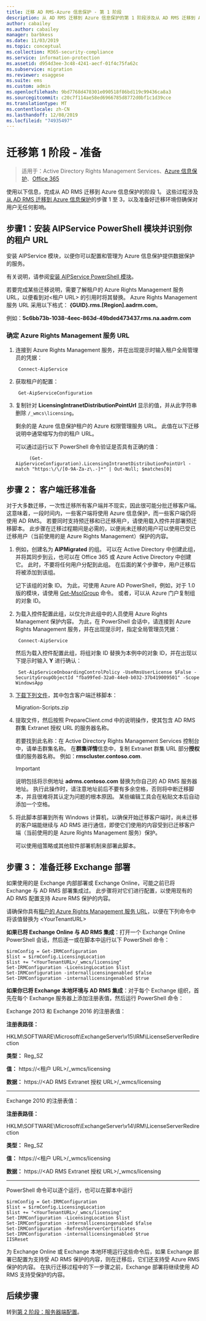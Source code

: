 ```yaml
---
title: 迁移 AD RMS-Azure 信息保护 - 第 1 阶段
description: 从 AD RMS 迁移到 Azure 信息保护的第 1 阶段涉及从 AD RMS 迁移到 Azure 信息保护中的步骤 1 至 3。
author: cabailey
ms.author: cabailey
manager: barbkess
ms.date: 11/03/2019
ms.topic: conceptual
ms.collection: M365-security-compliance
ms.service: information-protection
ms.assetid: d954d3ee-3c48-4241-aecf-01f4c75fa62c
ms.subservice: migration
ms.reviewer: esaggese
ms.suite: ems
ms.custom: admin
ms.openlocfilehash: 9bd7768d478301e090518f86bd119c99436ca8a3
ms.sourcegitcommit: c20c7f114ae58ed6966785d8772d0bf1c1d39cce
ms.translationtype: MT
ms.contentlocale: zh-CN
ms.lasthandoff: 12/08/2019
ms.locfileid: "74935497"
---
```

# <a name="migration-phase-1---preparation"></a>迁移第 1 阶段 - 准备

>适用于：Active Directory Rights Management Services、[Azure 信息保护](https://azure.microsoft.com/pricing/details/information-protection)、[Office 365](https://download.microsoft.com/download/E/C/F/ECF42E71-4EC0-48FF-AA00-577AC14D5B5C/Azure_Information_Protection_licensing_datasheet_EN-US.pdf)

使用以下信息，完成从 AD RMS 迁移到 Azure 信息保护的阶段 1。 这些过程涉及[从 AD RMS 迁移到 Azure 信息保护](migrate-from-ad-rms-to-azure-rms.md)的步骤 1 至 3，以及准备好迁移环境但确保对用户无任何影响。


## <a name="step-1-install-the-aipservice-powershell-module-and-identify-your-tenant-url"></a>步骤1：安装 AIPService PowerShell 模块并识别你的租户 URL

安装 AIPService 模块，以便你可以配置和管理为 Azure 信息保护提供数据保护的服务。

有关说明，请参阅[安装 AIPService PowerShell 模块](./install-powershell.md)。

若要完成某些迁移说明，需要了解租户的 Azure Rights Management 服务 URL，以便看到对\<租户 URL\> 的引用时将其替换。 Azure Rights Management 服务 URL 采用以下格式： **{GUID}.rms.[Region].aadrm.com**。

例如：**5c6bb73b-1038-4eec-863d-49bded473437.rms.na.aadrm.com**

### <a name="to-identify-your-azure-rights-management-service-url"></a>确定 Azure Rights Management 服务 URL

1. 连接到 Azure Rights Management 服务，并在出现提示时输入租户全局管理员的凭据：
    
        Connect-AipService
    
2. 获取租户的配置：
    
        Get-AipServiceConfiguration
    
3. 复制针对 **LicensingIntranetDistributionPointUrl** 显示的值，并从此字符串删除 `/_wmcs\licensing`。 
    
    剩余的是 Azure 信息保护租户的 Azure 权限管理服务 URL。 此值在以下迁移说明中通常缩写为你的租户 URL。
    
    可以通过运行以下 PowerShell 命令验证是否具有正确的值：
    
            (Get-AipServiceConfiguration).LicensingIntranetDistributionPointUrl -match "https:\/\/[0-9A-Za-z\.-]*" | Out-Null; $matches[0]

## <a name="step-2-prepare-for-client-migration"></a>步骤 2： 客户端迁移准备

对于大多数迁移，一次性迁移所有客户端并不现实，因此很可能分批迁移客户端。 这意味着，一段时间内，一些客户端将使用 Azure 信息保护，而一些客户端仍将使用 AD RMS。 若要同时支持预迁移和已迁移用户，请使用载入控件并部署预迁移脚本。 此步骤在迁移过程期间是必需的，以便尚未迁移的用户可以使用已受已迁移用户（当前使用的是 Azure Rights Management）保护的内容。

1. 例如，创建名为 **AIPMigrated** 的组。 可以在 Active Directory 中创建此组，并将其同步到云，也可以在 Office 365 或 Azure Active Directory 中创建它。 此时，不要将任何用户分配到此组。 在后面的某个步骤中，用户迁移后将被添加到该组。

    记下该组的对象 ID。 为此，可使用 Azure AD PowerShell，例如，对于 1.0 版的模块，请使用 [Get-MsolGroup](/powershell/msonline/v1/Get-MsolGroup) 命令。 或者，可以从 Azure 门户复制组的对象 ID。

2. 为载入控件配置此组，以仅允许此组中的人员使用 Azure Rights Management 保护内容。 为此，在 PowerShell 会话中，请连接到 Azure Rights Management 服务，并在出现提示时，指定全局管理员凭据：

        Connect-AipService

    然后为载入控件配置此组，将组对象 ID 替换为本例中的对象 ID，并在出现以下提示时输入 **Y** 进行确认：

        Set-AipServiceOnboardingControlPolicy -UseRmsUserLicense $False -SecurityGroupObjectId "fba99fed-32a0-44e0-b032-37b419009501" -Scope WindowsApp

3. [下载下列文件](https://go.microsoft.com/fwlink/?LinkId=524619)，其中包含客户端迁移脚本：
    
    Migration-Scripts.zip
    
4. 提取文件，然后按照 PrepareClient.cmd 中的说明操作，使其包含 AD RMS 群集 Extranet 授权 URL 的服务器名称。 
    
    若要找到此名称：在 Active Directory Rights Management Services 控制台中，请单击群集名称。 在**群集详情**信息中，复制 Extranet 群集 URL 部分**授权**值的服务器名称。 例如：**rmscluster.contoso.com**.

    > [!IMPORTANT]
    > 说明包括将示例地址 **adrms.contoso.com** 替换为你自己的 AD RMS 服务器地址。 执行此操作时，请注意地址前后不要有多余空格，否则将中断迁移脚本，并且很难将其认定为问题的根本原因。 某些编辑工具会在粘贴文本后自动添加一个空格。
    >

5. 将此脚本部署到所有 Windows 计算机，以确保开始迁移客户端时，尚未迁移的客户端能继续与 AD RMS 进行通信，即使它们使用的内容受到已迁移客户端（当前使用的是 Azure Rights Management 服务）保护。

    可以使用组策略或其他软件部署机制来部署此脚本。

## <a name="step-3-prepare-your-exchange-deployment-for-migration"></a>步骤 3： 准备迁移 Exchange 部署

如果使用的是 Exchange 内部部署或 Exchange Online，可能之前已将 Exchange 与 AD RMS 部署集成过。 此步骤将对它们进行配置，以使用现有的 AD RMS 配置支持 Azure RMS 保护的内容。 

请确保你具有[租户的 Azure Rights Management 服务 URL](migrate-from-ad-rms-phase1.md#to-identify-your-azure-rights-management-service-url)，以便在下列命令中将该值替换为 &lt;YourTenantURL&gt; 

**如果已将 Exchange Online 与 AD RMS 集成**：打开一个 Exchange Online PowerShell 会话，然后逐一或在脚本中运行以下 PowerShell 命令：

    $irmConfig = Get-IRMConfiguration
    $list = $irmConfig.LicensingLocation
    $list += "<YourTenantURL>/_wmcs/licensing"
    Set-IRMConfiguration -LicensingLocation $list
    Set-IRMConfiguration -internallicensingenabled $false
    Set-IRMConfiguration -internallicensingenabled $true 

**如果你已将 Exchange 本地环境与 AD RMS 集成**：对于每个 Exchange 组织，首先在每个 Exchange 服务器上添加注册表值，然后运行 PowerShell 命令： 

Exchange 2013 和 Exchange 2016 的注册表值：

**注册表路径：**

HKLM\SOFTWARE\Microsoft\ExchangeServer\v15\IRM\LicenseServerRedirection

**类型：** Reg_SZ

**值：** https://\<租户 URL\>/_wmcs/licensing

**数据：** https://\<AD RMS Extranet 授权 URL\>/_wmcs/licensing

---

Exchange 2010 的注册表值：

**注册表路径：**

HKLM\SOFTWARE\Microsoft\ExchangeServer\v14\IRM\LicenseServerRedirection

**类型：** Reg_SZ

**值：** https://\<租户 URL\>/_wmcs/licensing

**数据：** https://\<AD RMS Extranet 授权 URL>/_wmcs/licensing

---

PowerShell 命令可以逐个运行，也可以在脚本中运行

    $irmConfig = Get-IRMConfiguration
    $list = $irmConfig.LicensingLocation
    $list += "<YourTenantURL>/_wmcs/licensing"
    Set-IRMConfiguration -LicensingLocation $list
    Set-IRMConfiguration -internallicensingenabled $false
    Set-IRMConfiguration -RefreshServerCertificates
    Set-IRMConfiguration -internallicensingenabled $true
    IISReset


为 Exchange Online 或 Exchange 本地环境运行这些命令后，如果 Exchange 部署已配置为支持受 AD RMS 保护的内容，则在迁移后，它们还支持受 Azure RMS 保护的内容。 在执行迁移过程中的下一步骤之前，Exchange 部署将继续使用 AD RMS 支持受保护的内容。


## <a name="next-steps"></a>后续步骤
转到[第 2 阶段：服务器端配置](migrate-from-ad-rms-phase2.md)。

